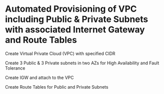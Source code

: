 
# Automated Provisioning of VPC including Public & Private Subnets with associated Internet Gateway and Route Tables

Create Virtual Private Cloud (VPC) with specified CIDR

Create 3 Public & 3 Private subnets in two AZs for High Availability and Fault Tolerance

Create IGW and attach to the VPC 

Create Route Tables for Public and Private Subnets
